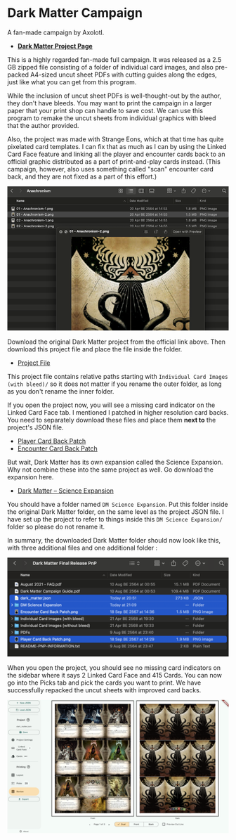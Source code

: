# Dark Matter Campaign

A fan-made campaign by Axolotl.

- [**Dark Matter Project Page**](https://mysteriouschanting.wordpress.com/2020/10/17/dark-matter-campaign/)

This is a highly regarded fan-made full campaign. It was released as a 2.5 GB zipped file consisting of a folder of individual card images, and also pre-packed A4-sized uncut sheet PDFs with cutting guides along the edges, just like what you can get from this program.

While the inclusion of uncut sheet PDFs is well-thought-out by the author, they don't have bleeds. You may want to print the campaign in a larger paper that your print shop can handle to save cost. We can use this program to remake the uncut sheets from individual graphics with bleed that the author provided.

Also, the project was made with Strange Eons, which at that time has quite pixelated card templates. I can fix that as much as I can by using the Linked Card Face feature and linking all the player and encounter cards back to an official graphic distributed as a part of print-and-play cards instead. (This campaign, however, also uses something called "scan" encounter card back, and they are not fixed as a part of this effort.)

![Pixelated card back](image/dark-matter-pixel.png)

Download the original Dark Matter project from the official link above. Then download this project file and place the file inside the folder. 

- [Project File](project/dark_matter.json)

This project file contains relative paths starting with `Individual Card Images (with bleed)/` so it does not matter if you rename the outer folder, as long as you don't rename the inner folder.

If you open the project now, you will see a missing card indicator on the Linked Card Face tab. I mentioned I patched in higher resolution card backs. You need to separately download these files and place them **next to** the project's JSON file. 

- [Player Card Back Patch](project/patch/Player%20Card%20Back%20Patch.png)
- [Encounter Card Back Patch](project/patch/Encounter%20Card%20Back%20Patch.png)

But wait, Dark Matter has its own expansion called the Science Expansion. Why not combine these into the same project as well. Go download the expansion here.

- [Dark Matter – Science Expansion](https://mysteriouschanting.wordpress.com/2022/10/29/dark-matter-science-expansion/)

You should have a folder named `DM Science Expansion`. Put this folder inside the original Dark Matter folder, on the same level as the project JSON file. I have set up the project to refer to things inside this `DM Science Expansion/` folder so please do not rename it.

In summary, the downloaded Dark Matter folder should now look like this, with three additional files and one additional folder :

![Dark Matter setup](image/dark-matter-patch.png)

When you open the project, you should see no missing card indicators on the sidebar where it says 2 Linked Card Face and 415 Cards. You can now go into the Picks tab and pick the cards you want to print. We have successfully repacked the uncut sheets with improved card backs.

![Review tab](image/dark-matter-review.png)
